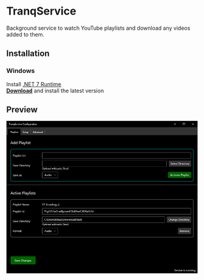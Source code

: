 # TranqService
Background service to watch YouTube playlists and download any videos added to them.

## Installation
### Windows

Install [.NET 7 Runtime](https://dotnet.microsoft.com/en-us/download/dotnet/7.0)  
**[Download](https://s3.eu-central-1.amazonaws.com/tranqservice-deploy/TranqServiceInstaller.exe)** and install the latest version

## Preview
[![Preview of the TranqService configuration app](https://raw.githubusercontent.com/NotCoffee418/TranqService/main/media/tranqservice-demo.png)](https://raw.githubusercontent.com/NotCoffee418/TranqService/main/media/tranqservice-demo.png)